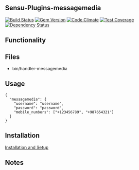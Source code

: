 ## Sensu-Plugins-messagemedia

[ ![Build Status](https://travis-ci.org/sensu-plugins/sensu-plugins-messagemedia.svg?branch=master)](https://travis-ci.org/sensu-plugins/sensu-plugins-messagemedia)
[![Gem Version](https://badge.fury.io/rb/sensu-plugins-messagemedia.svg)](http://badge.fury.io/rb/sensu-plugins-messagemedia)
[![Code Climate](https://codeclimate.com/github/sensu-plugins/sensu-plugins-messagemedia/badges/gpa.svg)](https://codeclimate.com/github/sensu-plugins/sensu-plugins-messagemedia)
[![Test Coverage](https://codeclimate.com/github/sensu-plugins/sensu-plugins-messagemedia/badges/coverage.svg)](https://codeclimate.com/github/sensu-plugins/sensu-plugins-messagemedia)
[![Dependency Status](https://gemnasium.com/sensu-plugins/sensu-plugins-messagemedia.svg)](https://gemnasium.com/sensu-plugins/sensu-plugins-messagemedia)

## Functionality

## Files
 * bin/handler-messagemedia

## Usage

```
{
  "messagemedia": {
    "username": "username",
    "password": "password",
    "mobile_numbers": ["+123456789", "+987654321"]
  }
}
```

## Installation

[Installation and Setup](http://sensu-plugins.io/docs/installation_instructions.html)

## Notes

